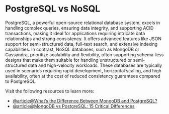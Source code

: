# PostgreSQL vs NoSQL

PostgreSQL, a powerful open-source relational database system, excels in handling complex queries, ensuring data integrity, and supporting ACID transactions, making it ideal for applications requiring intricate data relationships and strong consistency. It offers advanced features like JSON support for semi-structured data, full-text search, and extensive indexing capabilities. In contrast, NoSQL databases, such as MongoDB or Cassandra, prioritize scalability and flexibility, often supporting schema-less designs that make them suitable for handling unstructured or semi-structured data and high-velocity workloads. These databases are typically used in scenarios requiring rapid development, horizontal scaling, and high availability, often at the cost of reduced consistency guarantees compared to PostgreSQL.

Visit the following resources to learn more:

- [@article@What’s the Difference Between MongoDB and PostgreSQL?](https://aws.amazon.com/compare/the-difference-between-mongodb-and-postgresql/)
- [@article@MongoDB vs PostgreSQL: 15 Critical Differences](https://kinsta.com/blog/mongodb-vs-postgresql/)